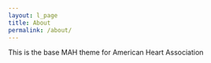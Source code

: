 ```yaml
---
layout: l_page
title: About
permalink: /about/
---
```


This is the base MAH theme for American Heart Association
